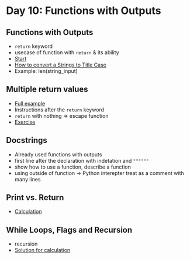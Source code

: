 # Day 10: Functions with Outputs

## Functions with Outputs
- `return` keyword
- usecase of function with `return` & its ability
- [Start](https://replit.com/@appbrewery/day-10-start%23main.py)
- [How to convert a Strings to Title Case](https://stackoverflow.com/questions/8347048/how-to-convert-string-to-title-case-in-python)
- Example: len(string_input)

## Multiple return values
- [Full example](https://replit.com/@appbrewery/day-10-end#main.py)
- Instructions after the `return` keyword
- `return` with nothing => escape function
- [Exercise](https://app.auditorium.ai/lesson/eelyNMYJKXeNJAbjssSEQz0m88XvnhX6/79040aa6-f9d2-4493-9f92-52c26748ec3e?sl=c9278fb9-a6f0-492d-9547-fb79a3eadc76&st=xPEfb67hnFBbXQXPw9pBURtadKusnZIV)

## Docstrings
- Already used functions with outputs
- first line after the declaration with indetation and `""""""`
- show how to use a function, describe a function
- using outside of function -> Python interepter treat as a comment with many lines

## Print vs. Return
- [Calculation](https://replit.com/@jaimesHub/calculator-start)

## While Loops, Flags and Recursion
- recursion
- [Solution for calculation](https://replit.com/@appbrewery/calculator-final)